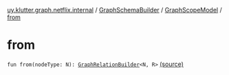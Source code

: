 [uy.klutter.graph.netflix.internal](../../index.md) / [GraphSchemaBuilder](../index.md) / [GraphScopeModel](index.md) / [from](.)


# from
<code>fun from(nodeType: N): [GraphRelationBuilder](../../-graph-relation-builder/index.md)<N, R></code> [(source)](https://github.com/kohesive/klutter/blob/master/netflix-graph-jdk6/src/main/kotlin/uy/klutter/graph/netflix/internal/Schema.kt#L69)<br/>

